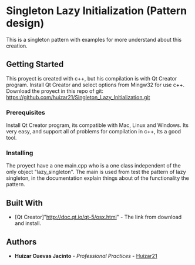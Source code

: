 # Singleton Lazy Initialization (Pattern design)

This is a singleton pattern with examples for more understand about this creation.

## Getting Started

This proyect is created with c++, but his compilation is with Qt Creator program.
Install Qt Creator and select options from Mingw32 for use c++.
Download the proyect in this repo of git: https://github.com/huizar21/Singleton_Lazy_Initialization.git

### Prerequisites

Install Qt Creator program, its compatible with Mac, Linux and Windows. Its very easy, and support all of problems for compilation in c++, Its a good tool. 

### Installing

The proyect have a one main.cpp who is a one class independent of the only object "lazy_singleton". The main is used from test the pattern of lazy singleton, in the documentation explain things about of the functionality the pattern.

## Built With

* [Qt Creator]"http://doc.qt.io/qt-5/osx.html" - The link from download and install.

## Authors

* **Huizar Cuevas Jacinto** - *Professional Practices* - [Huizar21](https://github.com/Huizar21)







